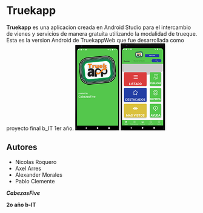 # Truekapp
**Truekapp** es una aplicacion creada en Android Studio para el intercambio de vienes y servicios de manera gratuita utilizando la modalidad de trueque.
Esta es la version Android de TruekappWeb que fue desarrollada como proyecto final b_IT 1er año. 
![image](https://github.com/CabezasFive/Truekapp/blob/master/Captura00.PNG)
![image](https://github.com/CabezasFive/Truekapp/blob/master/Captura01.PNG)
## Autores
- Nicolas Roquero
- Axel Arres
- Alexander Morales
- Pablo Clemente

***CabezasFive***

**2o año b-IT**

